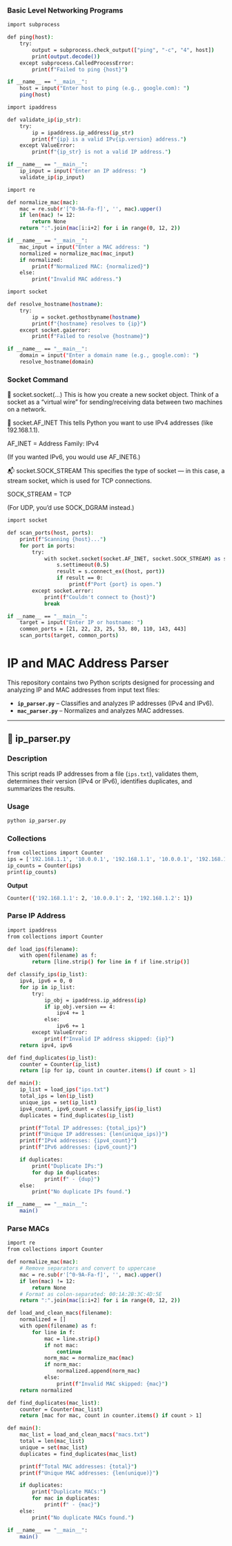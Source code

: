 ### Basic Level Networking Programs

```bash
import subprocess

def ping(host):
    try:
        output = subprocess.check_output(["ping", "-c", "4", host])
        print(output.decode())
    except subprocess.CalledProcessError:
        print(f"Failed to ping {host}")

if __name__ == "__main__":
    host = input("Enter host to ping (e.g., google.com): ")
    ping(host)
```

```bash
import ipaddress

def validate_ip(ip_str):
    try:
        ip = ipaddress.ip_address(ip_str)
        print(f"{ip} is a valid IPv{ip.version} address.")
    except ValueError:
        print(f"{ip_str} is not a valid IP address.")

if __name__ == "__main__":
    ip_input = input("Enter an IP address: ")
    validate_ip(ip_input)
```

```bash
import re

def normalize_mac(mac):
    mac = re.sub(r'[^0-9A-Fa-f]', '', mac).upper()
    if len(mac) != 12:
        return None
    return ":".join(mac[i:i+2] for i in range(0, 12, 2))

if __name__ == "__main__":
    mac_input = input("Enter a MAC address: ")
    normalized = normalize_mac(mac_input)
    if normalized:
        print(f"Normalized MAC: {normalized}")
    else:
        print("Invalid MAC address.")
```
```bash
import socket

def resolve_hostname(hostname):
    try:
        ip = socket.gethostbyname(hostname)
        print(f"{hostname} resolves to {ip}")
    except socket.gaierror:
        print(f"Failed to resolve {hostname}")

if __name__ == "__main__":
    domain = input("Enter a domain name (e.g., google.com): ")
    resolve_hostname(domain)
```
>
### Socket Command

🔧 socket.socket(...)
This is how you create a new socket object. Think of a socket as a “virtual wire” for sending/receiving data between two machines on a network.

📡 socket.AF_INET
This tells Python you want to use IPv4 addresses (like 192.168.1.1).

AF_INET = Address Family: IPv4

(If you wanted IPv6, you would use AF_INET6.)

📬 socket.SOCK_STREAM
This specifies the type of socket — in this case, a stream socket, which is used for TCP connections.

SOCK_STREAM = TCP

(For UDP, you’d use SOCK_DGRAM instead.)

```bash
import socket

def scan_ports(host, ports):
    print(f"Scanning {host}...")
    for port in ports:
        try:
            with socket.socket(socket.AF_INET, socket.SOCK_STREAM) as s:
                s.settimeout(0.5)
                result = s.connect_ex((host, port))
                if result == 0:
                    print(f"Port {port} is open.")
        except socket.error:
            print(f"Couldn't connect to {host}")
            break

if __name__ == "__main__":
    target = input("Enter IP or hostname: ")
    common_ports = [21, 22, 23, 25, 53, 80, 110, 143, 443]
    scan_ports(target, common_ports)
```



# IP and MAC Address Parser

This repository contains two Python scripts designed for processing and analyzing IP and MAC addresses from input text files:

- **`ip_parser.py`** – Classifies and analyzes IP addresses (IPv4 and IPv6).
- **`mac_parser.py`** – Normalizes and analyzes MAC addresses.

---

## 📄 ip_parser.py

### Description
This script reads IP addresses from a file (`ips.txt`), validates them, determines their version (IPv4 or IPv6), identifies duplicates, and summarizes the results.

### Usage
```bash
python ip_parser.py
```

### Collections
```bash
from collections import Counter
ips = ['192.168.1.1', '10.0.0.1', '192.168.1.1', '10.0.0.1', '192.168.1.2']
ip_counts = Counter(ips)
print(ip_counts)
```
**Output**
```bash
Counter({'192.168.1.1': 2, '10.0.0.1': 2, '192.168.1.2': 1})
```
### Parse IP Address
```bash
import ipaddress
from collections import Counter

def load_ips(filename):
    with open(filename) as f:
        return [line.strip() for line in f if line.strip()]

def classify_ips(ip_list):
    ipv4, ipv6 = 0, 0
    for ip in ip_list:
        try:
            ip_obj = ipaddress.ip_address(ip)
            if ip_obj.version == 4:
                ipv4 += 1
            else:
                ipv6 += 1
        except ValueError:
            print(f"Invalid IP address skipped: {ip}")
    return ipv4, ipv6

def find_duplicates(ip_list):
    counter = Counter(ip_list)
    return [ip for ip, count in counter.items() if count > 1]

def main():
    ip_list = load_ips("ips.txt")
    total_ips = len(ip_list)
    unique_ips = set(ip_list)
    ipv4_count, ipv6_count = classify_ips(ip_list)
    duplicates = find_duplicates(ip_list)

    print(f"Total IP addresses: {total_ips}")
    print(f"Unique IP addresses: {len(unique_ips)}")
    print(f"IPv4 addresses: {ipv4_count}")
    print(f"IPv6 addresses: {ipv6_count}")

    if duplicates:
        print("Duplicate IPs:")
        for dup in duplicates:
            print(f" - {dup}")
    else:
        print("No duplicate IPs found.")

if __name__ == "__main__":
    main()
```

### Parse MACs
```bash
import re
from collections import Counter

def normalize_mac(mac):
    # Remove separators and convert to uppercase
    mac = re.sub(r'[^0-9A-Fa-f]', '', mac).upper()
    if len(mac) != 12:
        return None
    # Format as colon-separated: 00:1A:2B:3C:4D:5E
    return ":".join(mac[i:i+2] for i in range(0, 12, 2))

def load_and_clean_macs(filename):
    normalized = []
    with open(filename) as f:
        for line in f:
            mac = line.strip()
            if not mac:
                continue
            norm_mac = normalize_mac(mac)
            if norm_mac:
                normalized.append(norm_mac)
            else:
                print(f"Invalid MAC skipped: {mac}")
    return normalized

def find_duplicates(mac_list):
    counter = Counter(mac_list)
    return [mac for mac, count in counter.items() if count > 1]

def main():
    mac_list = load_and_clean_macs("macs.txt")
    total = len(mac_list)
    unique = set(mac_list)
    duplicates = find_duplicates(mac_list)

    print(f"Total MAC addresses: {total}")
    print(f"Unique MAC addresses: {len(unique)}")

    if duplicates:
        print("Duplicate MACs:")
        for mac in duplicates:
            print(f" - {mac}")
    else:
        print("No duplicate MACs found.")

if __name__ == "__main__":
    main()
```
